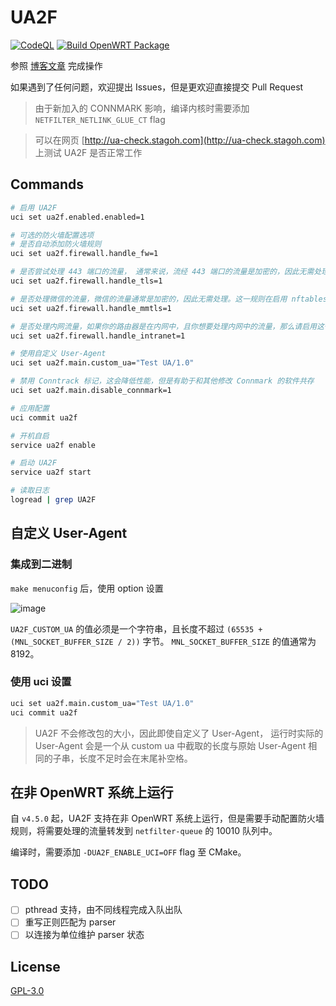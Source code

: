 # UA2F

[![CodeQL](https://github.com/Zxilly/UA2F/actions/workflows/codeql.yml/badge.svg)](https://github.com/Zxilly/UA2F/actions/workflows/codeql.yml)
[![Build OpenWRT Package](https://github.com/Zxilly/UA2F/actions/workflows/ci.yml/badge.svg)](https://github.com/Zxilly/UA2F/actions/workflows/ci.yml)

参照 [博客文章](https://learningman.top/archives/304) 完成操作

如果遇到了任何问题，欢迎提出 Issues，但是更欢迎直接提交 Pull Request

> 由于新加入的 CONNMARK 影响，编译内核时需要添加 `NETFILTER_NETLINK_GLUE_CT` flag
 
> 可以在网页 [http://ua-check.stagoh.com](http://ua-check.stagoh.com) 上测试 UA2F 是否正常工作

## Commands

```bash
# 启用 UA2F
uci set ua2f.enabled.enabled=1

# 可选的防火墙配置选项
# 是否自动添加防火墙规则
uci set ua2f.firewall.handle_fw=1

# 是否尝试处理 443 端口的流量， 通常来说，流经 443 端口的流量是加密的，因此无需处理
uci set ua2f.firewall.handle_tls=1

# 是否处理微信的流量，微信的流量通常是加密的，因此无需处理。这一规则在启用 nftables 时无效
uci set ua2f.firewall.handle_mmtls=1

# 是否处理内网流量，如果你的路由器是在内网中，且你想要处理内网中的流量，那么请启用这一选项
uci set ua2f.firewall.handle_intranet=1

# 使用自定义 User-Agent
uci set ua2f.main.custom_ua="Test UA/1.0"

# 禁用 Conntrack 标记，这会降低性能，但是有助于和其他修改 Connmark 的软件共存
uci set ua2f.main.disable_connmark=1

# 应用配置
uci commit ua2f

# 开机自启
service ua2f enable

# 启动 UA2F
service ua2f start

# 读取日志
logread | grep UA2F
```

## 自定义 User-Agent

### 集成到二进制

`make menuconfig` 后，使用 option 设置

![image](https://github.com/Zxilly/UA2F/assets/31370133/09469f69-4481-4bd8-9ce3-7029df33838d)

`UA2F_CUSTOM_UA` 的值必须是一个字符串，且长度不超过 `(65535 + (MNL_SOCKET_BUFFER_SIZE / 2))` 字节。 `MNL_SOCKET_BUFFER_SIZE` 的值通常为 8192。

### 使用 uci 设置

```bash
uci set ua2f.main.custom_ua="Test UA/1.0"
uci commit ua2f
```

> UA2F 不会修改包的大小，因此即使自定义了 User-Agent， 运行时实际的 User-Agent 会是一个从 custom ua 中截取的长度与原始 User-Agent 相同的子串，长度不足时会在末尾补空格。

## 在非 OpenWRT 系统上运行

自 `v4.5.0` 起，UA2F 支持在非 OpenWRT 系统上运行，但是需要手动配置防火墙规则，将需要处理的流量转发到 `netfilter-queue` 的 10010 队列中。

编译时，需要添加 `-DUA2F_ENABLE_UCI=OFF` flag 至 CMake。

## TODO

- [ ] pthread 支持，由不同线程完成入队出队
- [ ] 重写正则匹配为 parser
- [ ] 以连接为单位维护 parser 状态

## License

[GPL-3.0](./LICENSE)
